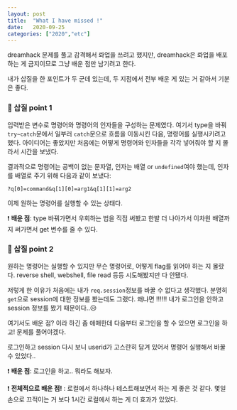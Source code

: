 ```yaml
---
layout: post
title:  "What I have missed !"
date:   2020-09-25
categories: ["2020","etc"]
---
```


dreamhack 문제를 풀고 감격해서 롸업을 쓰려고 했지만, dreamhack은 롸업을 배포하는 게 금지이므로 그냥 배운 점만 남기려고 한다.



내가 삽질을 한 포인트가 두 군데 있는데, 두 지점에서 전부 배운 게 있는 거 같아서 기분은 좋다.



### 🧰 삽질 point 1

입력받은 변수로 명령어와 명령어의 인자들을 구성하는 문제였다. 여기서 type을 바꿔 `try~catch`문에서 일부러 `catch`문으로 흐름을 이동시킨 다음, 명령어를 실행시키려고 했다. 아이디어는 좋았지만 처음에는 어떻게 명령어와 인자들을 각각 넣어줘야 할 지 몰라서 시간을 보냈다.

결과적으로 명령어는 공백이 없는 문자열, 인자는 배열 or `undefined`여야 했는데, 인자를 배열로 주기 위해 다음과 같이 보냈다:

```
?q[0]=command&q[1][0]=arg1&q[1][1]=arg2
```

이제 원하는 명령어를 실행할 수 있는 상태다.

❗ **배운 점**: type 바꿔가면서 우회하는 법을 직접 써봤고 한발 더 나아가서 이차원 배열까지 써가면서 get 변수를 줄 수 있다.

### 🧰 삽질 point 2

원하는 명령어는 실행할 수 있지만 무슨 명령어로, 어떻게 flag를 읽어야 하는 지 몰랐다. reverse shell, webshell, file read 등등 시도해봤지만 다 안됐다. 

저렇게 한 이유가 처음에는 내가 `req.session`정보를 바꿀 수 없다고 생각했다. 분명히 `get`으로 session에 대한 정보를 봤는데도 그랬다. 왜냐면 !!!!!! 내가 로그인을 안하고 session 정보를 봤기 때문이다..😥



여기서도 배운 점? 이라 하긴 좀 애매한데 다음부터 로그인을 할 수 있으면 로그인을 하고! 문제를 풀어야겠다.

로그인하고 session 다시 보니 userid가 고스란히 담겨 있어서 명령어 실행해서 바꿀 수 있었다..



❗ **배운 점**: 로그인을 하고.. 뭐라도 해보자.



❗ **전체적으로 배운 점!** : 로컬에서 하나하나 테스트해보면서 하는 게 좋은 것 같다. 몇일 손으로 끄적이는 거 보다 1시간 로컬에서 하는 게 더 효과가 있었다.






